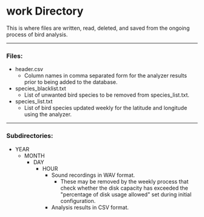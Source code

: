 # work Directory

This is where files are written, read, deleted, and saved from the ongoing process of bird analysis.

---

### Files:

* header.csv
	* Column names in comma separated form for the analyzer results prior to being added to the database.
* species_blacklist.txt
	* List of unwanted bird species to be removed from species_list.txt.
* species_list.txt
	* List of bird species updated weekly for the latitude and longitude using the analyzer.

---

### Subdirectories:

* YEAR
	* MONTH
		* DAY
			* HOUR
				* Sound recordings in WAV format.
					* These may be removed by the weekly process that check whether the disk capacity has exceeded the "percentage of disk usage allowed" set during initial configuration.
				* Analysis results in CSV format.